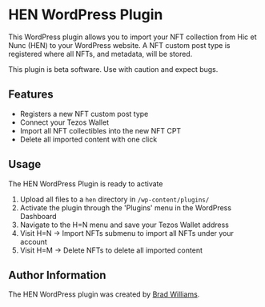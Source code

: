 # HEN WordPress Plugin

This WordPress plugin allows you to import your NFT collection from Hic et Nunc (HEN) to your WordPress website. A NFT custom post type is registered where all NFTs, and metadata, will be stored. 

This plugin is beta software. Use with caution and expect bugs.

## Features

* Registers a new NFT custom post type
* Connect your Tezos Wallet
* Import all NFT collectibles into the new NFT CPT
* Delete all imported content with one click

## Usage

The HEN WordPress Plugin is ready to activate

1. Upload all files to a `hen` directory in `/wp-content/plugins/` 
2. Activate the plugin through the 'Plugins' menu in the WordPress Dashboard
3. Navigate to the H=N menu and save your Tezos Wallet address
4. Visit H=N -> Import NFTs submenu to import all NFTs under your account
5. Visit H=M -> Delete NFTs to delete all imported content

## Author Information

The HEN WordPress plugin was created by [Brad Williams](https://twitter.com/williamsba/).
